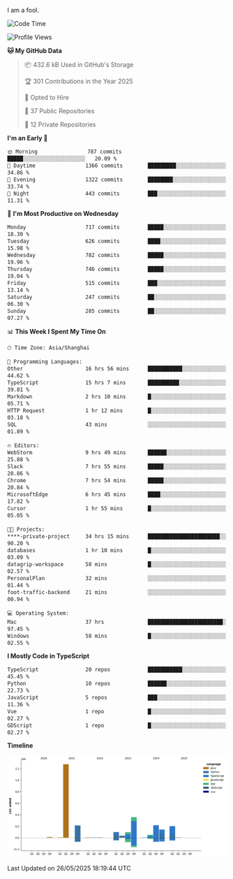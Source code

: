 I am a fool.

<!--START_SECTION:waka-->
![Code Time](http://img.shields.io/badge/Code%20Time-3%2C068%20hrs%2048%20mins-blue)

![Profile Views](http://img.shields.io/badge/Profile%20Views-4-blue)

**🐱 My GitHub Data** 

> 📦 432.6 kB Used in GitHub's Storage 
 > 
> 🏆 301 Contributions in the Year 2025
 > 
> 💼 Opted to Hire
 > 
> 📜 37 Public Repositories 
 > 
> 🔑 12 Private Repositories 
 > 
**I'm an Early 🐤** 

```text
🌞 Morning                787 commits         █████░░░░░░░░░░░░░░░░░░░░   20.09 % 
🌆 Daytime                1366 commits        █████████░░░░░░░░░░░░░░░░   34.86 % 
🌃 Evening                1322 commits        ████████░░░░░░░░░░░░░░░░░   33.74 % 
🌙 Night                  443 commits         ███░░░░░░░░░░░░░░░░░░░░░░   11.31 % 
```
📅 **I'm Most Productive on Wednesday** 

```text
Monday                   717 commits         █████░░░░░░░░░░░░░░░░░░░░   18.30 % 
Tuesday                  626 commits         ████░░░░░░░░░░░░░░░░░░░░░   15.98 % 
Wednesday                782 commits         █████░░░░░░░░░░░░░░░░░░░░   19.96 % 
Thursday                 746 commits         █████░░░░░░░░░░░░░░░░░░░░   19.04 % 
Friday                   515 commits         ███░░░░░░░░░░░░░░░░░░░░░░   13.14 % 
Saturday                 247 commits         ██░░░░░░░░░░░░░░░░░░░░░░░   06.30 % 
Sunday                   285 commits         ██░░░░░░░░░░░░░░░░░░░░░░░   07.27 % 
```


📊 **This Week I Spent My Time On** 

```text
🕑︎ Time Zone: Asia/Shanghai

💬 Programming Languages: 
Other                    16 hrs 56 mins      ███████████░░░░░░░░░░░░░░   44.62 % 
TypeScript               15 hrs 7 mins       ██████████░░░░░░░░░░░░░░░   39.81 % 
Markdown                 2 hrs 10 mins       █░░░░░░░░░░░░░░░░░░░░░░░░   05.71 % 
HTTP Request             1 hr 12 mins        █░░░░░░░░░░░░░░░░░░░░░░░░   03.18 % 
SQL                      43 mins             ░░░░░░░░░░░░░░░░░░░░░░░░░   01.89 % 

🔥 Editors: 
WebStorm                 9 hrs 49 mins       ██████░░░░░░░░░░░░░░░░░░░   25.88 % 
Slack                    7 hrs 55 mins       █████░░░░░░░░░░░░░░░░░░░░   20.86 % 
Chrome                   7 hrs 54 mins       █████░░░░░░░░░░░░░░░░░░░░   20.84 % 
MicrosoftEdge            6 hrs 45 mins       ████░░░░░░░░░░░░░░░░░░░░░   17.82 % 
Cursor                   1 hr 55 mins        █░░░░░░░░░░░░░░░░░░░░░░░░   05.05 % 

🐱‍💻 Projects: 
****-private-project     34 hrs 15 mins      ███████████████████████░░   90.20 % 
databases                1 hr 10 mins        █░░░░░░░░░░░░░░░░░░░░░░░░   03.09 % 
datagrip-workspace       58 mins             █░░░░░░░░░░░░░░░░░░░░░░░░   02.57 % 
PersonalPlan             32 mins             ░░░░░░░░░░░░░░░░░░░░░░░░░   01.44 % 
foot-traffic-backend     21 mins             ░░░░░░░░░░░░░░░░░░░░░░░░░   00.94 % 

💻 Operating System: 
Mac                      37 hrs              ████████████████████████░   97.45 % 
Windows                  58 mins             █░░░░░░░░░░░░░░░░░░░░░░░░   02.55 % 
```

**I Mostly Code in TypeScript** 

```text
TypeScript               20 repos            ███████████░░░░░░░░░░░░░░   45.45 % 
Python                   10 repos            ██████░░░░░░░░░░░░░░░░░░░   22.73 % 
JavaScript               5 repos             ███░░░░░░░░░░░░░░░░░░░░░░   11.36 % 
Vue                      1 repo              █░░░░░░░░░░░░░░░░░░░░░░░░   02.27 % 
GDScript                 1 repo              █░░░░░░░░░░░░░░░░░░░░░░░░   02.27 % 
```



**Timeline**

![Lines of Code chart](https://raw.githubusercontent.com/VeejaLiu/VeejaLiu/master/assets/bar_graph.png)


 Last Updated on 26/05/2025 18:19:44 UTC
<!--END_SECTION:waka-->
